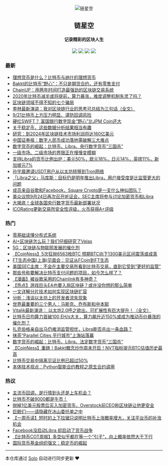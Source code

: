 <p align="center"><img alt="链星空" src="https://static.b3log.org/images/brand/solo-32.png"></p><h2 align="center">
链星空
</h2>

<h4 align="center">记录精彩的区块人生</h4>
<p align="center"><a title="链星空" target="_blank" href="https://github.com/icaurs/solo-blog"><img src="https://img.shields.io/github/last-commit/icaurs/solo-blog.svg?style=flat-square&color=FF9900"></a>
<a title="GitHub repo size in bytes" target="_blank" href="https://github.com/icaurs/solo-blog"><img src="https://img.shields.io/github/repo-size/icaurs/solo-blog.svg?style=flat-square"></a>
<a title="Solo Version" target="_blank" href="https://github.com/b3log/solo/releases"><img src="https://img.shields.io/badge/solo-3.6.5-f1e05a.svg?style=flat-square&color=blueviolet"></a>
<a title="Hits" target="_blank" href="https://github.com/b3log/hits"><img src="https://hits.b3log.org/icaurs/solo-blog.svg"></a></p>

### 最新

* [理想货币是什么？比特币与纳什的理想货币](https://btstar.xyz/solo/articles/2019/09/21/1569069626894.html)
* [Bakkt的比特币“野心”：不只是期货合约，还有零售支付](https://btstar.xyz/solo/articles/2019/09/21/1569069542986.html)
* [ChainUP：用两年时间打造最强劲的区块链交易系统](https://btstar.xyz/solo/articles/2019/09/21/1569069485661.html)
* [2020年比特币减半或将提前，算力暴涨，难度调整机制失灵了吗？](https://btstar.xyz/solo/articles/2019/09/21/1569069438824.html)
* [区块链领域不得不知的七个骗局](https://btstar.xyz/solo/articles/2019/09/21/1569069240028.html)
* [李林最新演讲：我对区块链行业的思考可总结为三句话（全文）](https://btstar.xyz/solo/articles/2019/09/21/1569069132079.html)
* [9/21比特币上方压力明显、谨防回调风险](https://btstar.xyz/solo/articles/2019/09/21/1569050346785.html)
* [硬扛SWIFT？ 富国银行数字现金“野心”比JPM Coin还大](https://btstar.xyz/solo/articles/2019/09/21/1569050272701.html)
* [关于稳定币，这些数据分析结果相当有趣](https://btstar.xyz/solo/articles/2019/09/21/1569050219014.html)
* [研究：到2024年区块链技术市场利润将达160亿美元](https://btstar.xyz/solo/articles/2019/09/21/1569050155118.html)
* [中国证券报：数字人民币成功落地需破解三大难点](https://btstar.xyz/solo/articles/2019/09/21/1569050109290.html)
* [数字货币的崛起：比特币、Libra、央行数字货币“三国杀”](https://btstar.xyz/solo/articles/2019/09/21/1569033508091.html)
* [一级市场、二级市场的界限正在慢慢变模糊](https://btstar.xyz/solo/articles/2019/09/21/1569033369879.html)
* [支持Libra的货币比例出炉：美元50%，欧元18%，日元14%，英镑11%，新加坡元7%](https://btstar.xyz/solo/articles/2019/09/21/1569033262075.html)
* [孙宇晨邀请USDT用户从以太坊转移到Tron网络](https://btstar.xyz/solo/articles/2019/09/21/1569033215352.html)
* [「Libra之父」马库斯：目标仍是明年推出Libra，用户接受度是比监管更大的问题](https://btstar.xyz/solo/articles/2019/09/21/1569033147584.html)
* [成员来自谷歌和Facebook，Square Crypto是一支什么神仙团队？](https://btstar.xyz/solo/articles/2019/09/21/1569032979403.html)
* [美众议院9月24日再次召开听证会，SEC主席将参与讨论加密货币和Libra](https://btstar.xyz/solo/articles/2019/09/21/1569032798846.html)
* [大揭底！全球各国央行数字货币最新部署状况](https://btstar.xyz/solo/articles/2019/09/21/1569032721484.html)
* [ICORating更新交易所安全性评级，火币获得A+评级](https://btstar.xyz/solo/articles/2019/09/21/1569032536171.html)

### 热门

* [零基础读懂分布式系统](https://btstar.xyz/solo/articles/2019/09/20/1568960371036.html)
* [AI+区块链怎么玩？我们仔细研究了Velas](https://btstar.xyz/solo/articles/2019/09/20/1568964956495.html)
* [5G：区块链与物联网发展的催化剂](https://btstar.xyz/solo/articles/2019/09/20/1568962861817.html)
* [【CoinNess】5次狂抛6563枚BTC 预期BTC向下1300美元区间震荡或成真](https://btstar.xyz/solo/articles/2019/09/19/1568904510723.html)
* [FT生态中国(上海)见面会：见证从FCoin到FT生态](https://btstar.xyz/solo/articles/2019/09/19/1568905321872.html)
* [美国SEC主席：不会在主要交易所看到比特币交易，直到它受到“更好的监管”](https://btstar.xyz/solo/articles/2019/09/19/1568904764614.html)
* [那些号称要解决比特币支付问题的项目，如今怎么样了？](https://btstar.xyz/solo/articles/2019/09/20/1568954025874.html)
* [【漫画】被谷歌采用的Chainlink有多神奇？](https://btstar.xyz/solo/articles/2019/09/20/1568959402917.html)
* [【热点】游戏巨头EA也要入局区块链？或许没你想的那么简单](https://btstar.xyz/solo/articles/2019/09/20/1568952430823.html)
* [一文详解分片技术如何实现区块链扩容](https://btstar.xyz/solo/articles/2019/09/20/1568960518906.html)
* [分析：浅谈以太坊上的开发者流失现象](https://btstar.xyz/solo/articles/2019/09/20/1568964147348.html)
* [世界最重要的三个男人：马斯克、乔布斯和中本聪](https://btstar.xyz/solo/articles/2019/09/20/1568947543387.html)
* [Vitalik最新演讲： 以太坊2.0呼之欲出，可扩展性有巨大提升！（全文）](https://btstar.xyz/solo/articles/2019/09/20/1568964768265.html)
* [比特币日均算力首破100 EH/s大关，算力飙升近150%或成为推动币价暴涨的催化剂？](https://btstar.xyz/solo/articles/2019/09/20/1568951650452.html)
* [扎克伯格亲自出马仍难消监管担忧，Libra能否杀出一条血路？](https://btstar.xyz/solo/articles/2019/09/20/1568952339760.html)
* [抹茶“Parallel Cities 平行城市”上海站落幕](https://btstar.xyz/solo/articles/2019/09/20/1568952586110.html)
* [数字货币的崛起：比特币、Libra、法定数字货币“三国杀”](https://btstar.xyz/solo/articles/2019/09/20/1568959800977.html)
* [【CoinNess】重磅！Bakkt概念炒作周末开启！NVT指标提示BTC估值历史最高](https://btstar.xyz/solo/articles/2019/09/20/1568990397835.html)
* [比特币交易中隔离见证比例已超过50%](https://btstar.xyz/solo/articles/2019/09/20/1568962948667.html)
* [本体技术视点：Python智能合约教程之原生合约调用](https://btstar.xyz/solo/articles/2019/09/20/1568963048638.html)

### 热议

* [主流币回调，是行情到头还是上车机会？](https://btstar.xyz/solo/articles/2019/09/19/1568905129190.html)
* [比特币不破9000都是牛市！](https://btstar.xyz/solo/articles/2019/09/20/1568947666807.html)
* [抛掉1亿美元股票后买入加密货币，Overstock前CEO称区块链让他更安全](https://btstar.xyz/solo/articles/2019/09/20/1568960066293.html)
* [巨鲸们——请隐藏在冰山委托单之中](https://btstar.xyz/solo/articles/2019/09/20/1568964043437.html)
* [【一周币读】短时的上下拉锯只说明比特币上涨概率增大，关注平台币的补涨机会](https://btstar.xyz/solo/articles/2019/09/20/1568990342739.html)
* [Facebook没启动Libra 却启动了货币战争](https://btstar.xyz/solo/articles/2019/09/20/1568990752866.html)
* [【比特币COT周报】多空似乎都在等一个“引子”，向上概率依然大于下行](https://btstar.xyz/solo/articles/2019/09/21/1569032012965.html)
* [国际货币基金组织强文：稳定币的崛起](https://btstar.xyz/solo/articles/2019/09/21/1569032130327.html)

---

本仓库通过 [Solo](https://github.com/b3log/solo) 自动进行同步更新 ❤️ 